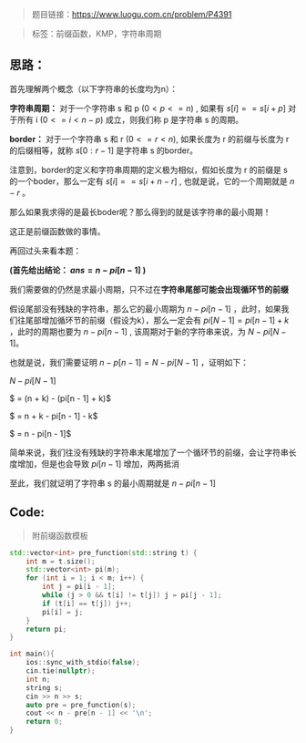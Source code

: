 > 题目链接：https://www.luogu.com.cn/problem/P4391

> 标签：前缀函数，KMP，字符串周期

## 思路：

首先理解两个概念（以下字符串的长度均为n）：

**字符串周期：** 对于一个字符串 s 和 p $(0 < p <= n)$ , 如果有 $s[i] == s[i + p]$ 对于所有 i $(0 <= i < n - p)$ 成立，则我们称 p 是字符串 s 的周期。

**border：** 对于一个字符串 s 和 r  $(0 <= r < n)$, 如果长度为 r 的前缀与长度为 r 的后缀相等，就称 $s[0:r - 1]$ 是字符串 s 的border。



注意到，border的定义和字符串周期的定义极为相似，假如长度为 r 的前缀是 s 的一个boder，那么一定有 $s[i] == s[i + n - r]$ , 也就是说，它的一个周期就是 $n - r$ 。

那么如果我求得的是最长boder呢？那么得到的就是该字符串的最小周期！

这正是前缀函数做的事情。



再回过头来看本题：

**(首先给出结论： $ans = n - pi[n - 1]$ )**

我们需要做的仍然是求最小周期，只不过在**字符串尾部可能会出现循环节的前缀**

假设尾部没有残缺的字符串，那么它的最小周期为 $n - pi[n - 1]$ ，此时，如果我们往尾部增加循环节的前缀（假设为k），那么一定会有 $pi[N - 1] = pi[n - 1] + k$ ，此时的周期也要为 $n - pi[n - 1]$ , 该周期对于新的字符串来说，为 $N - pi[N - 1]$。

也就是说，我们需要证明 $n - p[n - 1] = N - pi[N - 1]$ ，证明如下：

$N - pi[N - 1]$ 

 $ = (n + k) - (pi[n - 1] + k)$ 

 $ = n + k - pi[n - 1] - k$ 

 $ = n - pi[n - 1]$ 

简单来说，我们往没有残缺的字符串末尾增加了一个循环节的前缀，会让字符串长度增加，但是也会导致 $pi[n - 1]$ 增加，两两抵消

至此，我们就证明了字符串 s 的最小周期就是 $n - pi[n - 1]$



## Code:

> 附前缀函数模板

```c++
std::vector<int> pre_function(std::string t) {
    int m = t.size();
    std::vector<int> pi(m);
    for (int i = 1; i < m; i++) {
        int j = pi[i - 1];
        while (j > 0 && t[i] != t[j]) j = pi[j - 1];
        if (t[i] == t[j]) j++;
        pi[i] = j;
    }
    return pi;
}

int main(){
    ios::sync_with_stdio(false);
    cin.tie(nullptr);
    int n;
    string s;
    cin >> n >> s;
    auto pre = pre_function(s);
    cout << n - pre[n - 1] << '\n';
    return 0;
}
```

